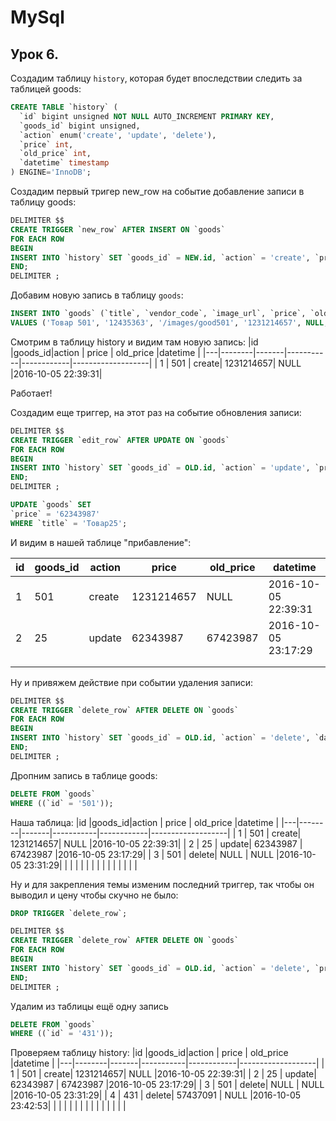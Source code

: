 # MySql

## Урок 6.

Создадим таблицу `history`, которая будет впоследствии следить за таблицей goods:

```sql
CREATE TABLE `history` (
  `id` bigint unsigned NOT NULL AUTO_INCREMENT PRIMARY KEY,
  `goods_id` bigint unsigned,
  `action` enum('create', 'update', 'delete'),
  `price` int,
  `old_price` int,
  `datetime` timestamp
) ENGINE='InnoDB';
```
Создадим первый тригер new_row на событие добавление записи в таблицу goods:

```sql
DELIMITER $$
CREATE TRIGGER `new_row` AFTER INSERT ON `goods`
FOR EACH ROW
BEGIN
INSERT INTO `history` SET `goods_id` = NEW.id, `action` = 'create', `price` = NEW.price, `datetime` = NOW();
END;
DELIMITER ;
```

Добавим новую запись в таблицу `goods`:

```sql
INSERT INTO `goods` (`title`, `vendor_code`, `image_url`, `price`, `old_price`, `warehouse_date`, `quantity`, `category_id`, `brand_id`)
VALUES ('Товар 501', '12435363', '/images/good501', '1231214657', NULL, now(), '45', '4', '6');
```
Смотрим в таблицу history и видим там новую запись:
|id |goods_id|action | price     | old_price  |datetime           |
|---|--------|-------|-----------|------------|-------------------|
| 1 | 501    | create| 1231214657|   NULL     |2016-10-05 22:39:31|


Работает!

Создадим еще триггер, на этот раз на событие обновления записи:
```sql
DELIMITER $$
CREATE TRIGGER `edit_row` AFTER UPDATE ON `goods`
FOR EACH ROW
BEGIN
INSERT INTO `history` SET `goods_id` = OLD.id, `action` = 'update', `price` = NEW.price, `old_price` = OLD.price, `datetime` = NOW();
END;
DELIMITER ;
```

```sql
UPDATE `goods` SET
`price` = '62343987'
WHERE `title` = 'Товар25';
```
И видим в нашей таблице "прибавление":

|id |goods_id|action | price     | old_price  |datetime           |
|---|--------|-------|-----------|------------|-------------------|
| 1 | 501    | create| 1231214657|   NULL     |2016-10-05 22:39:31|
| 2 | 25     | update| 62343987  |  67423987  |2016-10-05 23:17:29|
|   |        |       |           |            |                   |
|   |        |       |           |            |                   |

Ну и привяжем действие при событии удаления записи:
```sql
DELIMITER $$
CREATE TRIGGER `delete_row` AFTER DELETE ON `goods`
FOR EACH ROW
BEGIN
INSERT INTO `history` SET `goods_id` = OLD.id, `action` = 'delete', `datetime` = NOW();
END;
DELIMITER ;
```

Дропним запись в таблице goods:
```sql
DELETE FROM `goods`
WHERE ((`id` = '501'));
```
Наша таблица:
|id |goods_id|action | price     | old_price  |datetime           |
|---|--------|-------|-----------|------------|-------------------|
| 1 | 501    | create| 1231214657|  NULL      |2016-10-05 22:39:31|
| 2 | 25     | update| 62343987  |  67423987  |2016-10-05 23:17:29|
| 3 | 501    | delete| NULL      |  NULL      |2016-10-05 23:31:29|
|   |        |       |           |            |                   |
|   |        |       |           |            |                   |

Ну и для закрепления темы изменим последний триггер, так чтобы он выводил и
цену чтобы скучно не было:

```sql
DROP TRIGGER `delete_row`;

DELIMITER $$
CREATE TRIGGER `delete_row` AFTER DELETE ON `goods`
FOR EACH ROW
BEGIN
INSERT INTO `history` SET `goods_id` = OLD.id, `action` = 'delete', `price`= OLD.price, `datetime` = NOW();
END;
DELIMITER ;
```

Удалим из таблицы ещё одну запись
```sql
DELETE FROM `goods`
WHERE ((`id` = '431'));
```
Проверяем таблицу history:
|id |goods_id|action | price     | old_price  |datetime           |
|---|--------|-------|-----------|------------|-------------------|
| 1 | 501    | create| 1231214657|  NULL      |2016-10-05 22:39:31|
| 2 | 25     | update| 62343987  |  67423987  |2016-10-05 23:17:29|
| 3 | 501    | delete| NULL      |  NULL      |2016-10-05 23:31:29|
| 4 | 431    | delete| 57437091  |  NULL      |2016-10-05 23:42:53|
|   |        |       |           |            |                   |
|   |        |       |           |            |                   |